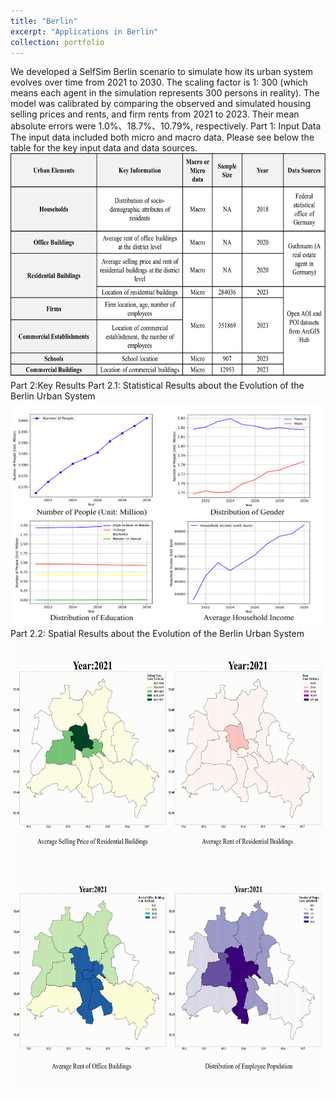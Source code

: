 ```yaml
---
title: "Berlin"
excerpt: "Applications in Berlin"
collection: portfolio
---
```


We developed a SelfSim Berlin scenario to simulate how its urban system evolves over time from 2021 to 2030. The scaling factor is 1: 300 (which means each agent in the simulation represents 300 persons in reality). The model was calibrated by comparing the observed and simulated housing selling prices and rents, and firm rents from 2021 to 2023. Their mean absolute errors were 1.0%、18.7%、10.79%, respectively. 
Part 1: Input Data
The input data included both micro and macro data. Please see below the table for the key input data and data sources.
<br/><img src="/images/table.png" width="600" height="360">
Part 2:Key Results
Part 2.1: Statistical Results about the Evolution of the Berlin Urban System
<br/><img src="/images/keyresults.png" width="600" height="360">
Part 2.2: Spatial Results about the Evolution of the Berlin Urban System
<br/><img src="/images/BL1.gif" width="600" height="360">
<br/><img src="/images/BL2.gif" width="600" height="360">
